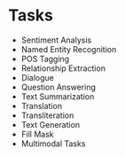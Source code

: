 # Tasks
 - Sentiment Analysis
 - Named Entity Recognition
 - POS Tagging
 - Relationship Extraction
 - Dialogue
 - Question Answering
 - Text Summarization
 - Translation
 - Transliteration
 - Text Generation
 - Fill Mask
 - Multimodal Tasks